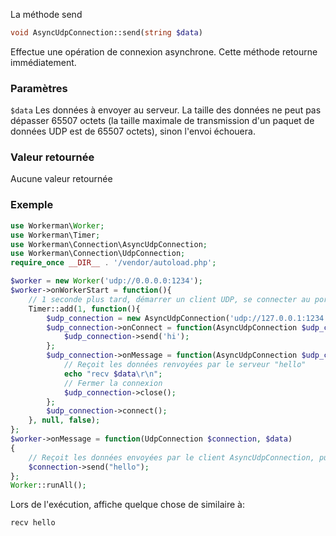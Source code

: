 La méthode send
```php
void AsyncUdpConnection::send(string $data)
```
Effectue une opération de connexion asynchrone. Cette méthode retourne immédiatement.

### Paramètres
```$data```
Les données à envoyer au serveur. La taille des données ne peut pas dépasser 65507 octets (la taille maximale de transmission d'un paquet de données UDP est de 65507 octets), sinon l'envoi échouera.

### Valeur retournée
Aucune valeur retournée

### Exemple

```php
use Workerman\Worker;
use Workerman\Timer;
use Workerman\Connection\AsyncUdpConnection;
use Workerman\Connection\UdpConnection;
require_once __DIR__ . '/vendor/autoload.php';

$worker = new Worker('udp://0.0.0.0:1234');
$worker->onWorkerStart = function(){
    // 1 seconde plus tard, démarrer un client UDP, se connecter au port 1234 et envoyer la chaîne de caractères "hi"
    Timer::add(1, function(){
        $udp_connection = new AsyncUdpConnection('udp://127.0.0.1:1234');
        $udp_connection->onConnect = function(AsyncUdpConnection $udp_connection){
            $udp_connection->send('hi');
        };
        $udp_connection->onMessage = function(AsyncUdpConnection $udp_connection, $data){
            // Reçoit les données renvoyées par le serveur "hello"
            echo "recv $data\r\n";
            // Fermer la connexion
            $udp_connection->close();
        };
        $udp_connection->connect();
    }, null, false);
};
$worker->onMessage = function(UdpConnection $connection, $data)
{
    // Reçoit les données envoyées par le client AsyncUdpConnection, puis renvoie la chaîne de caractères "hello"
    $connection->send("hello");
};
Worker::runAll(); 
```

Lors de l'exécution, affiche quelque chose de similaire à:
```bash
recv hello
```
